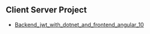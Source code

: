 ## Client Server Project

- [Backend_jwt_with_dotnet_and_frontend_angular_10](https://dev.azure.com/superusers-kursus/angular/_git/backend_jwt_with_dotnet_and_frontend_angular_10.git)

